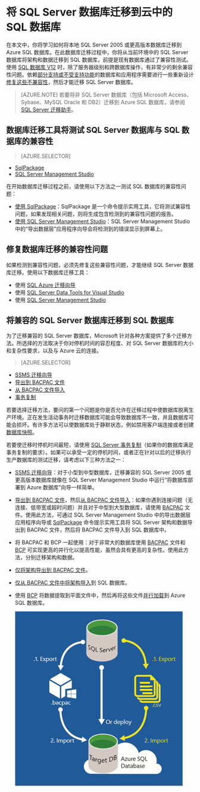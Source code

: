 <properties
   pageTitle="将 SQL Server 数据库迁移到 SQL 数据库 | Azure"
   description="了解如何将本地 SQL Server 数据库迁移到云中的 Azure SQL 数据库。在执行数据库迁移之前使用数据库迁移工具测试兼容性。"
   keywords="数据库迁移、SQL Server 数据库迁移、数据库迁移工具、迁移数据库、迁移 SQL 数据库"
   services="sql-database"
   documentationCenter=""
   authors="carlrabeler"
   manager="jeffreyg"
   editor=""/>

<tags
   ms.service="sql-database"
   ms.date="03/14/2016"
   wacn.date="04/06/2016"/>

# 将 SQL Server 数据库迁移到云中的 SQL 数据库

在本文中，你将学习如何将本地 SQL Server 2005 或更高版本数据库迁移到 Azure SQL 数据库。在此数据库迁移过程中，你将从当前环境中的 SQL Server 数据库将架构和数据迁移到 SQL 数据库，前提是现有数据库通过了兼容性测试。使用 [SQL 数据库 V12](/documentation/articles/sql-database-v12-whats-new) 时，除了服务器级别和跨数据库操作，有非常少的剩余兼容性问题。依赖[部分支持或不受支持功能](/documentation/articles/sql-database-transact-sql-information)的数据库和应用程序需要进行一些重新设计[修复这些不兼容性](/documentation/articles/sql-database-cloud-migrate-fix-compatibility-issues)，然后才能迁移 SQL Server 数据库。

> [AZURE.NOTE] 若要将非 SQL Server 数据库（包括 Microsoft Access、Sybase、MySQL Oracle 和 DB2）迁移到 Azure SQL 数据库，请参阅 [SQL Server 迁移助手](http://blogs.msdn.com/b/ssma)。

## 数据库迁移工具将测试 SQL Server 数据库与 SQL 数据库的兼容性

> [AZURE.SELECTOR]
- [SqlPackage](/documentation/articles/sql-database-cloud-migrate-determine-compatibility-sqlpackage)
- [SQL Server Management Studio](/documentation/articles/sql-database-cloud-migrate-determine-compatibility-ssms)

在开始数据库迁移过程之前，请使用以下方法之一测试 SQL 数据库的兼容性问题：

- [使用 SqlPackage](/documentation/articles/sql-database-cloud-migrate-determine-compatibility-sqlpackage)：SqlPackage 是一个命令提示实用工具，它将测试兼容性问题，如果发现相关问题，则将生成包含检测到的兼容性问题的报告。
- [使用 SQL Server Management Studio](/documentation/articles/sql-database-cloud-migrate-determine-compatibility-ssms)：SQL Server Management Studio 中的“导出数据层”应用程序向导会将检测到的错误显示到屏幕上。

## 修复数据库迁移的兼容性问题

如果检测到兼容性问题，必须先修复这些兼容性问题，才能继续 SQL Server 数据库迁移。使用以下数据库迁移工具：

- 使用 [SQL Azure 迁移向导](/documentation/articles/sql-database-cloud-migrate-fix-compatibility-issues)
- 使用 [SQL Server Data Tools for Visual Studio](/documentation/articles/sql-database-cloud-migrate-fix-compatibility-issues-ssdt)
- 使用 [SQL Server Management Studio](/documentation/articles/sql-database-cloud-migrate-fix-compatibility-issues-ssms)

## 将兼容的 SQL Server 数据库迁移到 SQL 数据库

为了迁移兼容的 SQL Server 数据库，Microsoft 针对各种方案提供了多个迁移方法。所选择的方法取决于你对停机时间的容忍程度、对 SQL Server 数据库的大小和复杂性要求，以及与 Azure 云的连接。

> [AZURE.SELECTOR]
- [SSMS 迁移向导](/documentation/articles/sql-database-cloud-migrate-compatible-using-ssms-migration-wizard)
- [导出到 BACPAC 文件](/documentation/articles/sql-database-cloud-migrate-compatible-export-bacpac-ssms)
- [从 BACPAC 文件导入](/documentation/articles/sql-database-cloud-migrate-compatible-import-bacpac-ssms)
- [事务复制](/documentation/articles/sql-database-cloud-migrate-compatible-using-transactional-replication)

若要选择迁移方法，要问的第一个问题是你是否允许在迁移过程中使数据库脱离生产环境。正在发生活动事务时迁移数据库可能会导致数据库不一致，并且数据库可能会损坏。有许多方法可以使数据库处于静默状态，例如禁用客户端连接或者创建[数据库快照](https://msdn.microsoft.com/zh-cn/library/ms175876.aspx)。

若要使迁移时停机时间最短，请使用 [SQL Server 事务复制](/documentation/articles/sql-database-cloud-migrate-compatible-using-transactional-replication)（如果你的数据库满足事务复制的要求）。如果可以承受一定的停机时间，或者正在针对以后的迁移执行生产数据库的测试迁移，请考虑以下三种方法之一：

- [SSMS 迁移向导](/documentation/articles/sql-database-cloud-migrate-compatible-using-ssms-migration-wizard)：对于小型到中型数据库，迁移兼容的 SQL Server 2005 或更高版本数据库就像在 SQL Server Management Studio 中运行“将数据库部署到 Azure 数据库”向导[](/documentation/articles/sql-database-cloud-migrate-compatible-using-ssms-migration-wizard)一样简单。
- [导出到 BACPAC 文件](/documentation/articles/sql-database-cloud-migrate-compatible-export-bacpac-ssms)，然后[从 BACPAC 文件导入](/documentation/articles/sql-database-cloud-migrate-compatible-import-bacpac-ssms)：如果你遇到连接问题（无连接、低带宽或超时问题）并且对于中型到大型数据库，请使用 [BACPAC](https://msdn.microsoft.com/zh-cn/library/ee210546.aspx#Anchor_4) 文件。使用此方法，可通过 SQL Server Management Studio 中的导出数据层应用程序向导或 [SqlPackage](https://msdn.microsoft.com/zh-cn/library/hh550080.aspx) 命令提示实用工具将 SQL Server 架构和数据导出到 BACPAC 文件，然后将 BACPAC 文件导入到 SQL 数据库中。
- 将 BACPAC 和 BCP 一起使用：对于非常大的数据库使用 [BACPAC](https://msdn.microsoft.com/zh-cn/library/ee210546.aspx#Anchor_4) 文件和 [BCP](https://msdn.microsoft.com/zh-cn/library/ms162802.aspx) 可实现更高的并行化以提高性能，虽然会具有更高的复杂性。使用此方法，分别迁移架构和数据。
 - [仅将架构导出到 BACPAC 文件](/documentation/articles/sql-database-cloud-migrate-compatible-export-bacpac-ssms)。
 - [仅从 BACPAC 文件中将架构导入](/documentation/articles/sql-database-cloud-migrate-compatible-import-bacpac-ssms)到 SQL 数据库。
 - 使用 [BCP](https://msdn.microsoft.com/zh-cn/library/ms162802.aspx) 将数据提取到平面文件中，然后再将这些文件[并行加载](https://technet.microsoft.com/zh-cn/library/dd425070.aspx)到 Azure SQL 数据库。

	 ![SQL Server 数据库迁移 - 将 SQL 数据库迁移到云。](./media/sql-database-cloud-migrate/01SSMSDiagram_new.png)

<!---HONumber=Mooncake_0328_2016-->
